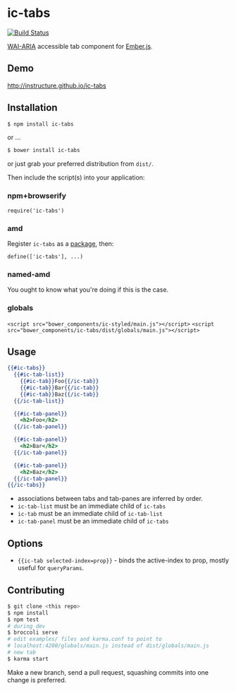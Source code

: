 ic-tabs
=======

[![Build Status](https://travis-ci.org/instructure/ic-tabs.png?branch=master)](https://travis-ci.org/instructure/ic-tabs)

[WAI-ARIA][wai-aria] accessible tab component for [Ember.js][ember].

Demo
----

http://instructure.github.io/ic-tabs

Installation
------------

```sh
$ npm install ic-tabs
```

or ...

```sh
$ bower install ic-tabs
```

or just grab your preferred distribution from `dist/`.

Then include the script(s) into your application:


### npm+browserify

`require('ic-tabs')`

### amd

Register `ic-tabs` as a [package][rjspackage], then:

`define(['ic-tabs'], ...)`

### named-amd

You ought to know what you're doing if this is the case.

### globals

`<script src="bower_components/ic-styled/main.js"></script>`
`<script src="bower_components/ic-tabs/dist/globals/main.js"></script>`

Usage
-----

```handlebars
{{#ic-tabs}}
  {{#ic-tab-list}}
    {{#ic-tab}}Foo{{/ic-tab}}
    {{#ic-tab}}Bar{{/ic-tab}}
    {{#ic-tab}}Baz{{/ic-tab}}
  {{/ic-tab-list}}

  {{#ic-tab-panel}}
    <h2>Foo</h2>
  {{/ic-tab-panel}}

  {{#ic-tab-panel}}
    <h2>Bar</h2>
  {{/ic-tab-panel}}

  {{#ic-tab-panel}}
    <h2>Baz</h2>
  {{/ic-tab-panel}}
{{/ic-tabs}}
```

- associations between tabs and tab-panes are inferred by order.
- `ic-tab-list` must be an immediate child of `ic-tabs`
- `ic-tab` must be an immediate child of `ic-tab-list`
- `ic-tab-panel` must be an immediate child of `ic-tabs`

Options
-------

- `{{ic-tab selected-index=prop}}` - binds the active-index to prop,
  mostly useful for `queryParams`.

Contributing
------------

```sh
$ git clone <this repo>
$ npm install
$ npm test
# during dev
$ broccoli serve
# edit examples/ files and karma.conf to point to
# localhost:4200/globals/main.js instead of dist/globals/main.js
# new tab
$ karma start
```

Make a new branch, send a pull request, squashing commits into one
change is preferred.



  [rjspackage]:http://requirejs.org/docs/api.html#packages
  [ember]:http://emberjs.com
  [wai-aria]:http://www.w3.org/TR/wai-aria/roles#tab

